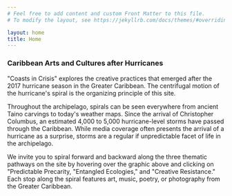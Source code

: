 ```yaml
---
# Feel free to add content and custom Front Matter to this file.
# To modify the layout, see https://jekyllrb.com/docs/themes/#overriding-theme-defaults

layout: home
title: Home
---
```


### Caribbean Arts and Cultures after Hurricanes
"Coasts in Crisis" explores the creative practices that emerged after the 2017 hurricane season in the Greater Caribbean. The centrifugal motion of the hurricane's spiral is the organizing principle of this site.

Throughout the archipelago, spirals can be seen everywhere from ancient Taino carvings to today's weather maps. Since the arrival of Christopher Columbus, an estimated 4,000 to 5,000 hurricane-level storms have passed through the Caribbean. While media coverage often presents the arrival of a hurricane as a surprise, storms are a regular if unpredictable facet of life in the archipelago.

We invite you to spiral forward and backward along the three thematic pathways on the site by hovering over the graphic above and clicking on "Predictable Precarity, "Entangled Ecologies," and "Creative Resistance." Each stop along the spiral features art, music, poetry, or photography from the Greater Caribbean.
